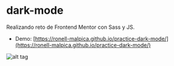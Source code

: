 # dark-mode
Realizando reto de Frontend Mentor con Sass y JS. 

* Demo:  [https://ronell-malpica.github.io/practice-dark-mode/](https://ronell-malpica.github.io/practice-dark-mode/)

![alt tag](https://res.cloudinary.com/dz209s6jk/image/upload/v1585840948/Challenges/ftdvklbtn6y7ydjxjjuj.jpg)
